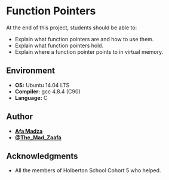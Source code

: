 # Function Pointers
At the end of this project, students should be able to:

* Explain what function pointers are and how to use them.
* Explain what function pointers hold.
* Explain where a function pointer points to in virtual memory.

## Environment

* __OS:__ Ubuntu 14.04 LTS
* __Compiler:__ gcc 4.8.4 (C90)
* __Language:__ C


## Author

* [**Afa Madza**](https://github.com/AfaMadza)
* [**@The_Mad_Zaafa**](https://twitter.com/The_Mad_Zaafa)

## Acknowledgments
* All the members of Holberton School Cohort 5 who helped.
